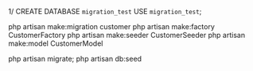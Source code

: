 1/
CREATE DATABASE `migration_test`
USE `migration_test`;

php artisan make:migration customer
php artisan make:factory CustomerFactory
php artisan make:seeder CustomerSeeder
php artisan make:model CustomerModel

php artisan migrate;
php artisan db:seed